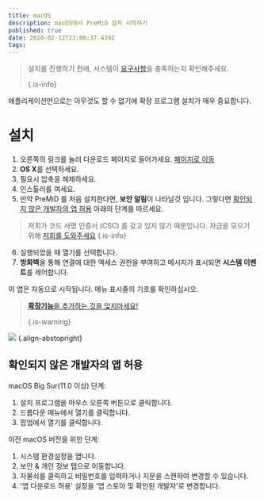```yaml
---
title: macOS
description: macOS에서 PreMiD 설치 시작하기
published: true
date: 2020-02-12T22:08:37.439Z
tags:
---
```


> 설치를 진행하기 전에, 시스템이 [요구사항](/install/requirements)을 충족하는지 확인해주세요. 
> 
> {.is-info}

애플리케이션만으로는 아무것도 할 수 없기에 확장 프로그램 설치가 매우 중요합니다.

# 설치
1. 오른쪽의 링크를 눌러 다운로드 페이지로 들어가세요. [페이지로 이동](https://premid.app/downloads)
2. **OS X**를 선택하세요.
3. 필요시 압축을 해제하세요.
4. 인스톨러를 여세요.
5. 만약 PreMiD 를 처음 설치한다면, **보안 알림**이 나타날것 입니다. 그렇다면 [확인되지 않은 개발자의 앱 허용](https://docs.premid.app/install/macos#allow-apps-from-unidentified-developers) 아래의 단계를 따르세요.
> 저희가 코드 서명 인증서 (CSC) 를 갖고 있지 않기 때문입니다. 자금을 모으기 위해 [저희를 도와주세요](https://www.patreon.com/Timeraa) {.is-info}
6. 실행되었을 때 열기를 선택합니다.
7. **방화벽**을 통해 연결에 대한 액세스 권한을 부여하고 메시지가 표시되면 **시스템 이벤트**를 제어합니다.

이 앱은 자동으로 시작됩니다. 메뉴 표시줄의 기호를 확인하십시오.

> [**확장기능**을 추가하는 것을 잊지마세요!](/install) 
> 
> {.is-warning}

![](https://img.icons8.com/color/2x/mac-logo.png) {.align-abstopright}

## 확인되지 않은 개발자의 앱 허용
macOS Big Sur(11.0 이상) 단계:
1. 설치 프로그램을 마우스 오른쪽 버튼으로 클릭합니다.
2. 드롭다운 메뉴에서 열기를 클릭합니다.
3. 팝업에서 열기를 클릭합니다.

이전 macOS 버전을 위한 단계:
1. 시스템 환경설정을 엽니다.
2. 보안 & 개인 정보 탭으로 이동합니다.
3. 자물쇠를 클릭하고 비밀번호를 입력하거나 지문을 스캔하여 변경할 수 있습니다.
4. '앱 다운로드 허용' 설정을 '앱 스토아 및 확인된 개발자'로 변경합니다.